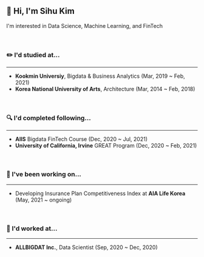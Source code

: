 ## 👋 Hi, I'm Sihu Kim
I'm interested in Data Science, Machine Learning, and FinTech
<br><br><br>
### ✏️ I'd studied at...
***
* <b>Kookmin Universiy</b>, Bigdata & Business Analytics (Mar, 2019 ~ Feb, 2021)
* <b>Korea National University of Arts</b>, Architecture (Mar, 2014 ~ Feb, 2018)
<br><br><br>
### 🔍 I'd completed following...
***
* <b>AIIS</b> Bigdata FinTech Course (Dec, 2020 ~ Jul, 2021)
* <b>University of California, Irvine</b> GREAT Program (Dec, 2020 ~ Feb, 2021)
<br><br><br>
### 👀 I've been working on...
***
* Developing Insurance Plan Competitiveness Index at <b>AIA Life Korea</b> (May, 2021 ~ ongoing)
<br><br><br>
### 💼 I'd worked at...
***
* <b>ALLBIGDAT Inc.</b>, Data Scientist (Sep, 2020 ~ Dec, 2020)
